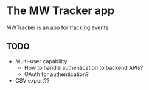 # The MW Tracker app

MWTracker is an app for tracking events.

## TODO

- Multi-user capability
  + How to handle authentication to backend APIs? 
  + OAuth for authentication?
- CSV export??
